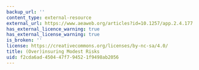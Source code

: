 ```yaml
---
backup_url: ''
content_type: external-resource
external_url: https://www.aeaweb.org/articles?id=10.1257/app.2.4.177
has_external_licence_warning: true
has_external_license_warning: true
is_broken: ''
license: https://creativecommons.org/licenses/by-nc-sa/4.0/
title: (Over)insuring Modest Risks
uid: f2cda6ad-4504-47f7-9452-1f9498ab2056
---
```

